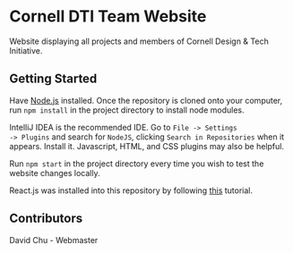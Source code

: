 # Cornell DTI Team Website
Website displaying all projects and members of Cornell Design & Tech Initiative.

## Getting Started
Have [Node.js](https://nodejs.org/) installed. Once the repository is cloned onto your computer, run <code>npm install</code> in the project directory to install node modules. 

IntelliJ IDEA is the recommended IDE. Go to <code>File -> Settings -> Plugins</code> and search for <code>NodeJS</code>, clicking <code>Search in Repositories</code> when it appears. Install it. Javascript, HTML, and CSS plugins may also be helpful.

Run <code>npm start</code> in the project directory every time you wish to test the website changes locally.

React.js was installed into this repository by following [this](https://github.com/rafrex/spa-github-pages) tutorial.

## Contributors
David Chu - Webmaster